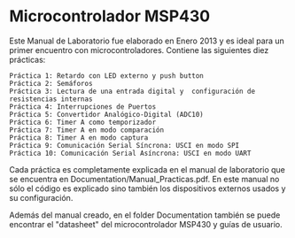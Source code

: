 # Microcontrolador MSP430

Este Manual de Laboratorio fue elaborado en Enero 2013 y es ideal para un primer encuentro con microcontroladores. 
Contiene las siguientes diez prácticas:

    Práctica 1: Retardo con LED externo y push button
    Práctica 2: Semáforos
    Práctica 3: Lectura de una entrada digital y  configuración de resistencias internas
    Práctica 4: Interrupciones de Puertos
    Práctica 5: Convertidor Analógico-Digital (ADC10)
    Práctica 6: Timer A como temporizador
    Práctica 7: Timer A en modo comparación
    Práctica 8: Timer A en modo captura
    Práctica 9: Comunicación Serial Síncrona: USCI en modo SPI
    Práctica 10: Comunicación Serial Asíncrona: USCI en modo UART

Cada práctica es completamente explicada en el manual de laboratorio que se encuentra en Documentation/Manual_Practicas.pdf. En
este manual no sólo el código es explicado sino también los dispositivos externos usados y su configuración.

Además del manual creado, en el folder Documentation también se puede encontrar el "datasheet" del microcontrolador MSP430 y 
guías de usuario.
